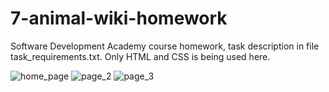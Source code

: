 # 7-animal-wiki-homework
Software Development Academy course homework, task description in file task_requirements.txt.
Only HTML and CSS is being used here.

![home_page](https://user-images.githubusercontent.com/89336239/167221225-fed50422-6c8c-46d6-bbcb-05d198d5664b.jpg)
![page_2](https://user-images.githubusercontent.com/89336239/167221230-cae06300-22b3-41b0-a94d-106d860f17a1.jpg)
![page_3](https://user-images.githubusercontent.com/89336239/167221235-51c72a45-af5c-4689-a979-e9f7a49e1823.jpg)
